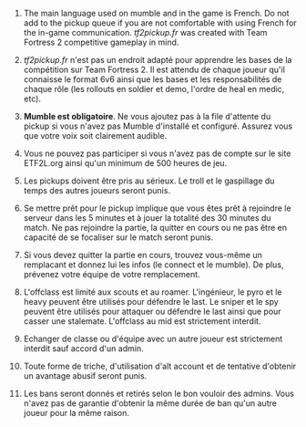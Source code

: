1. The main language used on mumble and in the game is French. Do not add to the pickup queue if you are not comfortable with using French for the in-game communication.
_tf2pickup.fr_ was created with Team Fortress 2 competitive gameplay in mind.

2. _tf2pickup.fr_ n'est pas un endroit adapté pour apprendre les bases de la compétition sur Team Fortress 2. Il est attendu de chaque joueur qu'il connaisse le format 6v6 ainsi que les bases et les responsabilités de chaque rôle (les rollouts en soldier et demo, l'ordre de heal en medic, etc).

3. **Mumble est obligatoire**. Ne vous ajoutez pas à la file d'attente du pickup si vous n'avez pas Mumble d'installé et configuré. Assurez vous que votre voix soit clairement audible.

4. Vous ne pouvez pas participer si vous n'avez pas de compte sur le site ETF2L.org ainsi qu'un minimum de 500 heures de jeu.

5. Les pickups doivent être pris au sérieux. Le troll et le gaspillage du temps des autres joueurs seront punis.

6. Se mettre prêt pour le pickup implique que vous êtes prêt à rejoindre le serveur dans les 5 minutes et à jouer la totalité des 30 minutes du match. Ne pas rejoindre la partie, la quitter en cours ou ne pas être en capacité de se focaliser sur le match seront punis.

7. Si vous devez quitter la partie en cours, trouvez vous-même un remplacant et donnez lui les infos (le connect et le mumble). De plus, prévenez votre équipe de votre remplacement.

8. L'offclass est limité aux scouts et au roamer. L'ingénieur, le pyro et le heavy peuvent être utilisés pour défendre le last. Le sniper et le spy peuvent être utilisés pour attaquer ou défendre le last ainsi que pour casser une stalemate.
L'offclass au mid est strictement interdit.

9. Echanger de classe ou d'équipe avec un autre joueur est strictement interdit sauf accord d'un admin.

10. Toute forme de triche, d'utilisation d'alt account et de tentative d'obtenir un avantage abusif seront punis.

11. Les bans seront donnés et retirés selon le bon vouloir des admins. Vous n'avez pas de garantie d'obtenir la même durée de ban qu'un autre joueur pour la même raison.
